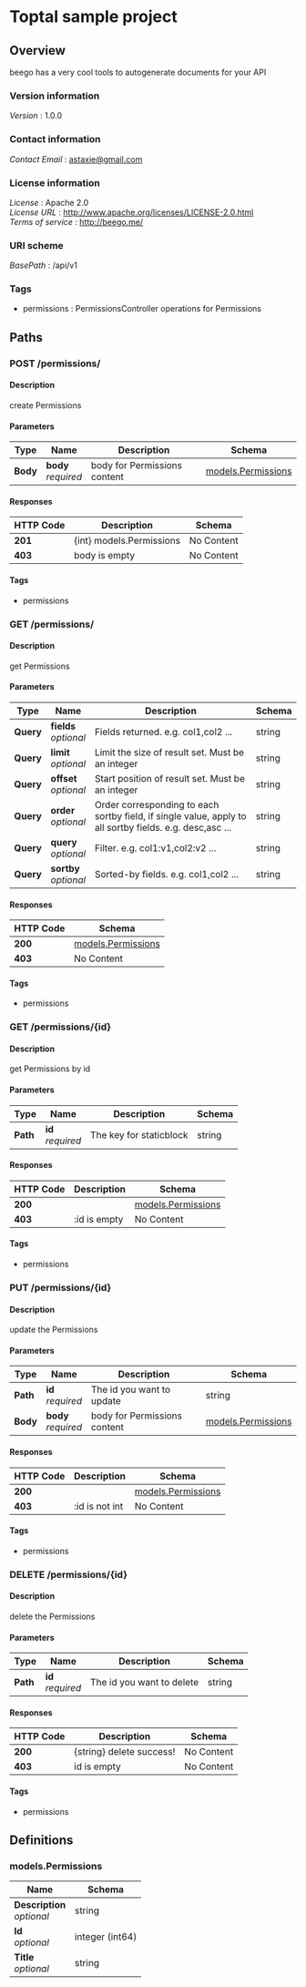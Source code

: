 # Toptal sample project


<a name="overview"></a>
## Overview
beego has a very cool tools to autogenerate documents for your API


### Version information
*Version* : 1.0.0


### Contact information
*Contact Email* : astaxie@gmail.com


### License information
*License* : Apache 2.0  
*License URL* : http://www.apache.org/licenses/LICENSE-2.0.html  
*Terms of service* : http://beego.me/


### URI scheme
*BasePath* : /api/v1


### Tags

* permissions :  PermissionsController operations for Permissions





<a name="paths"></a>
## Paths

<a name="permissionscontroller-post"></a>
### POST /permissions/

#### Description
create Permissions


#### Parameters

|Type|Name|Description|Schema|
|---|---|---|---|
|**Body**|**body**  <br>*required*|body for Permissions content|[models.Permissions](#models-permissions)|


#### Responses

|HTTP Code|Description|Schema|
|---|---|---|
|**201**|{int} models.Permissions|No Content|
|**403**|body is empty|No Content|


#### Tags

* permissions


<a name="permissionscontroller-get-all"></a>
### GET /permissions/

#### Description
get Permissions


#### Parameters

|Type|Name|Description|Schema|
|---|---|---|---|
|**Query**|**fields**  <br>*optional*|Fields returned. e.g. col1,col2 ...|string|
|**Query**|**limit**  <br>*optional*|Limit the size of result set. Must be an integer|string|
|**Query**|**offset**  <br>*optional*|Start position of result set. Must be an integer|string|
|**Query**|**order**  <br>*optional*|Order corresponding to each sortby field, if single value, apply to all sortby fields. e.g. desc,asc ...|string|
|**Query**|**query**  <br>*optional*|Filter. e.g. col1:v1,col2:v2 ...|string|
|**Query**|**sortby**  <br>*optional*|Sorted-by fields. e.g. col1,col2 ...|string|


#### Responses

|HTTP Code|Schema|
|---|---|
|**200**|[models.Permissions](#models-permissions)|
|**403**|No Content|


#### Tags

* permissions


<a name="permissionscontroller-get-one"></a>
### GET /permissions/{id}

#### Description
get Permissions by id


#### Parameters

|Type|Name|Description|Schema|
|---|---|---|---|
|**Path**|**id**  <br>*required*|The key for staticblock|string|


#### Responses

|HTTP Code|Description|Schema|
|---|---|---|
|**200**||[models.Permissions](#models-permissions)|
|**403**|:id is empty|No Content|


#### Tags

* permissions


<a name="permissionscontroller-put"></a>
### PUT /permissions/{id}

#### Description
update the Permissions


#### Parameters

|Type|Name|Description|Schema|
|---|---|---|---|
|**Path**|**id**  <br>*required*|The id you want to update|string|
|**Body**|**body**  <br>*required*|body for Permissions content|[models.Permissions](#models-permissions)|


#### Responses

|HTTP Code|Description|Schema|
|---|---|---|
|**200**||[models.Permissions](#models-permissions)|
|**403**|:id is not int|No Content|


#### Tags

* permissions


<a name="permissionscontroller-delete"></a>
### DELETE /permissions/{id}

#### Description
delete the Permissions


#### Parameters

|Type|Name|Description|Schema|
|---|---|---|---|
|**Path**|**id**  <br>*required*|The id you want to delete|string|


#### Responses

|HTTP Code|Description|Schema|
|---|---|---|
|**200**|{string} delete success!|No Content|
|**403**|id is empty|No Content|


#### Tags

* permissions




<a name="definitions"></a>
## Definitions

<a name="models-permissions"></a>
### models.Permissions

|Name|Schema|
|---|---|
|**Description**  <br>*optional*|string|
|**Id**  <br>*optional*|integer (int64)|
|**Title**  <br>*optional*|string|





